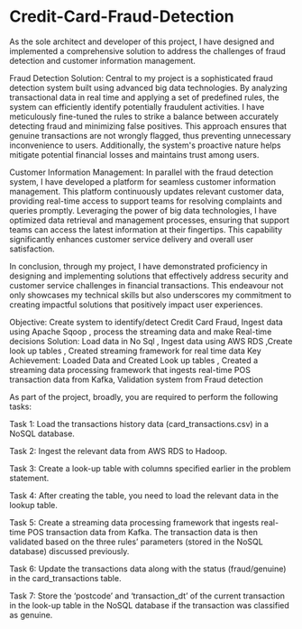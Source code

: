 # Credit-Card-Fraud-Detection

As the sole architect and developer of this project, I have designed and implemented a comprehensive solution to address the challenges of fraud detection and customer information management.

Fraud Detection Solution:
Central to my project is a sophisticated fraud detection system built using advanced big data technologies. By analyzing transactional data in real time and applying a set of predefined rules, the system can efficiently identify potentially fraudulent activities. I have meticulously fine-tuned the rules to strike a balance between accurately detecting fraud and minimizing false positives. This approach ensures that genuine transactions are not wrongly flagged, thus preventing unnecessary inconvenience to users. Additionally, the system's proactive nature helps mitigate potential financial losses and maintains trust among users.

Customer Information Management:
In parallel with the fraud detection system, I have developed a platform for seamless customer information management. This platform continuously updates relevant customer data, providing real-time access to support teams for resolving complaints and queries promptly. Leveraging the power of big data technologies, I have optimized data retrieval and management processes, ensuring that support teams can access the latest information at their fingertips. This capability significantly enhances customer service delivery and overall user satisfaction.

In conclusion, through my project, I have demonstrated proficiency in designing and implementing solutions that effectively address security and customer service challenges in financial transactions. This endeavour not only showcases my technical skills but also underscores my commitment to creating impactful solutions that positively impact user experiences.



Objective: Create system to identify/detect Credit Card Fraud, Ingest data using Apache Sqoop , process the streaming data and make Real-time decisions Solution: Load data in No Sql , Ingest data using AWS RDS ,Create look up tables , Created streaming framework for real time data Key Achievement: Loaded Data and Created Look up tables , Created a streaming data processing framework that ingests real-time POS transaction data from Kafka, Validation system from Fraud detection

As part of the project, broadly, you are required to perform the following tasks:

Task 1: Load the transactions history data (card_transactions.csv) in a NoSQL database.

Task 2: Ingest the relevant data from AWS RDS to Hadoop.

Task 3: Create a look-up table with columns specified earlier in the problem statement.

Task 4: After creating the table, you need to load the relevant data in the lookup table.

Task 5: Create a streaming data processing framework that ingests real-time POS transaction data from Kafka. The transaction data is then validated based on the three rules’ parameters (stored in the NoSQL database) discussed previously.

Task 6: Update the transactions data along with the status (fraud/genuine) in the card_transactions table.

Task 7: Store the ‘postcode’ and ‘transaction_dt’ of the current transaction in the look-up table in the NoSQL database if the transaction was classified as genuine.
